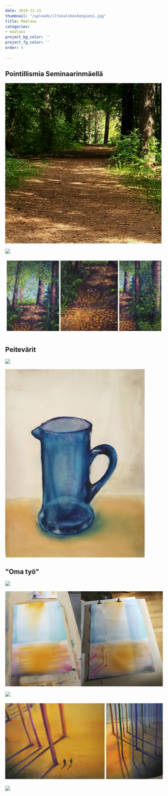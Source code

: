 ```yaml
---
date: 2019-11-21
thumbnail: "/uploads/iltavalokeskenpieni.jpg"
title: Maalaus
categories:
- maalaus
project_bg_color: ''
project_fg_color: ''
order: 5

---
```

## Pointillismia Seminaarinmäellä

![](/uploads/pointalkuperpieni.jpg)

![](/uploads/pointtyöpieni.jpg)

![](/uploads/poinkollaasi.jpg)

## Peitevärit

![](/uploads/kannutyövaihepieni.jpg)

![](/uploads/kannuvalmispieni.jpg)

## "Oma työ"

![](/uploads/metsäpieni.jpg)

![](/uploads/tmkollaasi.jpg)

![](/uploads/tikkumetsä2pieni.jpg)

![](/uploads/tmkollaasipieni.jpg)

![](/uploads/tikkumetsä_tussipieni.jpg)